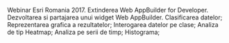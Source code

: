 Webinar Esri Romania 2017. Extinderea Web AppBuilder for Developer. 
Dezvoltarea si partajarea unui widget Web AppBuilder.
Clasificarea datelor;
Reprezentarea grafica a rezultatelor;
Interogarea datelor pe clase;
Analiza de tip Heatmap;
Analiza pe serii de timp;
Histograma;
